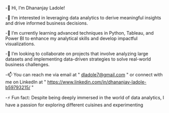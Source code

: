 
-👋 Hi, I’m Dhananjay Ladole!

-👀 I’m interested in leveraging data analytics to derive meaningful insights and drive informed business decisions.

-🌱 I’m currently learning advanced techniques in Python, Tableau, and Power BI to enhance my analytical skills and develop impactful visualizations.

-💞️ I’m looking to collaborate on projects that involve analyzing large datasets and implementing data-driven strategies to solve real-world business challenges.

-📫 You can reach me via email at " dladole7@gmail.com " or connect with me on LinkedIn at "  https://www.linkedin.com/in/dhananjay-ladole-b59793215/  "

-⚡ Fun fact: Despite being deeply immersed in the world of data analytics, I have a passion for exploring different cuisines and experimenting

<!---
dhananjayladole/dhananjayladole is a ✨ special ✨ repository because its `README.md` (this file) appears on your GitHub profile.
You can click the Preview link to take a look at your changes.
--->
